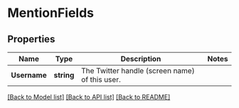 # MentionFields

## Properties

Name | Type | Description | Notes
------------ | ------------- | ------------- | -------------
**Username** | **string** | The Twitter handle (screen name) of this user. | 

[[Back to Model list]](../README.md#documentation-for-models) [[Back to API list]](../README.md#documentation-for-api-endpoints) [[Back to README]](../README.md)


